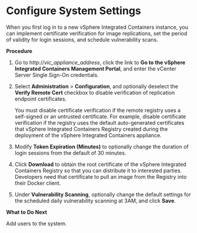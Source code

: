 # Configure System Settings #

When you first log in to a new vSphere Integrated Containers instance, you can implement certificate verification for image replications, set the period of validity for login sessions, and schedule vulnerability scans.

**Procedure**

1. Go to http://<i>vic_appliance_address</i>, click the link to **Go to the vSphere Integrated Containers Management Portal**, and enter the vCenter Server Single Sign-On credentials.
7. Select **Administration** > **Configuration**, and optionally deselect the **Verify Remote Cert** checkbox to disable verification of replication endpoint certificates. 

    You must disable certificate verification if the remote registry uses a self-signed or an untrusted certificate. For example, disable certificate verification if the registry uses the default auto-generated certificates that vSphere Integrated Containers Registry created during the deployment of the vSphere Integrated Containers appliance.

8. Modify **Token Expiration (Minutes)** to optionally change the duration of login sessions from the default of 30 minutes.
9. Click **Download** to obtain the root certificate of the vSphere Integrated Containers Registry so that you can distribute it to interested parties.
	Developers need that certificate to pull an image from the Registry into their Docker client.

9. Under **Vulnerability Scanning**, optionally change the default settings for the scheduled daily vulnerability scanning at 3AM, and click **Save**.

**What to Do Next**

Add users to the system.
